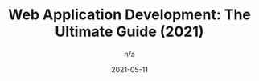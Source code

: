 ---
author: n/a
date: 2021-05-11
layout: post.njk
publisher: riseuplabs
tags:
  - meta
target_url: https://riseuplabs.com/web-application-development-ultimate-guide/
title: "Web Application Development: The Ultimate Guide (2021)"
---